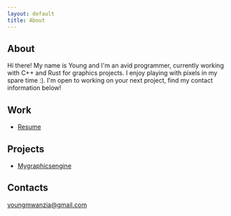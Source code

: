 ```yaml
---
layout: default
title: About
---
```

## About
Hi there! My name is Young and I'm an avid programmer, currently working with C++ and 
Rust for graphics projects. I enjoy playing with pixels in my spare time :). I'm open to working on your next project, find my contact information below!

## Work

- <a href="https://bynmz.github.io/images/Ben_Young_Mwanzia_Resume.pdf" target="_blank">Resume</a>

## Projects

- <a href="https://github.com/bynmz/mygraphicsengine" target="_blank">Mygraphicsengine</a>

## Contacts

youngmwanzia@gmail.com